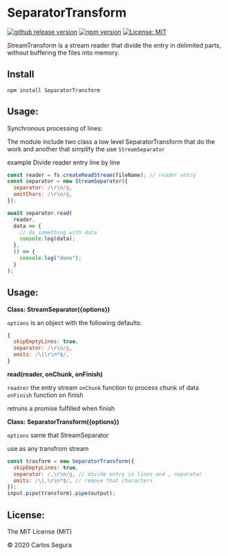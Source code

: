 # SeparatorTransform

[![github release version](https://img.shields.io/github/v/release/csegura/SeparatorTransform.svg?include_prereleases)](https://github.com/csegura/SeparatorTransform/releases/latest) [![npm version](https://badge.fury.io/js/SeparatorTransform.svg)](https://badge.fury.io/js/SeparatorTransform) [![License: MIT](https://img.shields.io/badge/License-MIT-yellow.svg)](https://opensource.org/licenses/MIT)

StreamTransform is a stream reader that divide the entry in delimited parts, without buffering the files into memory.

## Install

```
npm install SeparatorTransform
```

## Usage:

Synchronous processing of lines:

The module include two class a low level SeparatorTransform that do the work and another that simplify the use `StreamSeparator`

example Divide reader entry line by line

```js
const reader = fs.createReadStream(fileName); // reader entry
const separator = new StreamSeparator({
  separator: /\r\n/g,
  omitChars: /\r\n/g,
});

await separator.read(
  reader,
  data => {
    // do something with data
    console.log(data);
  },
  () => {
    console.log("done");
  }
);
```

## Usage:

**Class: StreamSeparator({options})**

`options` is an object with the following defaults:

```js
{
  skipEmptyLines: true,
  separator: /\r\n/g,
  omits: /\|\r\n*$/,
}
```

**read(reader, onChunk, onFinish)**

`readrer` the entry stream
`onChunk` function to process chunk of data
`onFinish` function on finish

retruns a promise fulfilled when finish

**Class: SeparatorTransform({options})**

`options` same that StreamSeparator

use as any transfrom stream

```js
const trasform = new SeparatorTransform({
  skipEmptyLines: true,
  separator: /,\r\n/g, // divide entry in lines and , separator
  omits: /\|,\r\n*$/, // remove that characters
});
input.pipe(transform).pipe(output);
```

## License:

The MIT License (MIT)

© 2020 Carlos Segura
